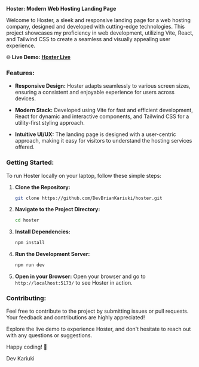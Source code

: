 **Hoster: Modern Web Hosting Landing Page**

Welcome to Hoster, a sleek and responsive landing page for a web hosting company, designed and developed with cutting-edge technologies. This project showcases my proficiency in web development, utilizing Vite, React, and Tailwind CSS to create a seamless and visually appealing user experience.

🌐 **Live Demo: [Hoster Live](https://hoster-tawny.vercel.app/)**

### Features:

- **Responsive Design:** Hoster adapts seamlessly to various screen sizes, ensuring a consistent and enjoyable experience for users across devices.

- **Modern Stack:** Developed using Vite for fast and efficient development, React for dynamic and interactive components, and Tailwind CSS for a utility-first styling approach.

- **Intuitive UI/UX:** The landing page is designed with a user-centric approach, making it easy for visitors to understand the hosting services offered.

### Getting Started:

To run Hoster locally on your laptop, follow these simple steps:

1. **Clone the Repository:**
   ```bash
   git clone https://github.com/DevBrianKariuki/hoster.git
   ```

2. **Navigate to the Project Directory:**
   ```bash
   cd hoster
   ```

3. **Install Dependencies:**
   ```bash
   npm install
   ```

4. **Run the Development Server:**
   ```bash
   npm run dev
   ```

5. **Open in your Browser:**
   Open your browser and go to `http://localhost:5173/` to see Hoster in action.

### Contributing:

Feel free to contribute to the project by submitting issues or pull requests. Your feedback and contributions are highly appreciated!

Explore the live demo to experience Hoster, and don't hesitate to reach out with any questions or suggestions.

Happy coding! 🚀

Dev Kariuki
